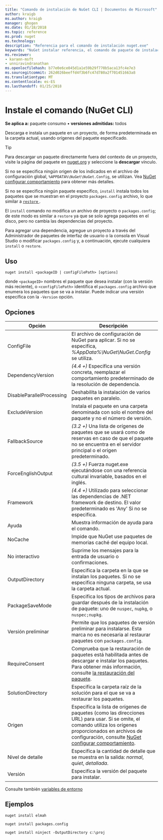 ```yaml
---
title: "Comando de instalación de NuGet CLI | Documentos de Microsoft"
author: kraigb
ms.author: kraigb
manager: ghogen
ms.date: 01/18/2018
ms.topic: reference
ms.prod: nuget
ms.technology: 
description: "Referencia para el comando de instalación nuget.exe"
keywords: "NuGet instalar referencia, el comando de paquete de instalación"
ms.reviewer:
- karann-msft
- unniravindranathan
ms.openlocfilehash: b77e0e6ce045d1a1e59b29f770b5aca13fc4e7e3
ms.sourcegitcommit: 262d026beeffd4f3b6fc47d780a2f701451663a8
ms.translationtype: MT
ms.contentlocale: es-ES
ms.lasthandoff: 01/25/2018
---
```

# <a name="install-command-nuget-cli"></a>Instale el comando (NuGet CLI)

**Se aplica a:** paquete consumo &bullet; **versiones admitidas:** todos

Descarga e instala un paquete en un proyecto, de forma predeterminada en la carpeta actual, usando orígenes del paquete especificado.

> [!Tip]
> Para descargar un paquete directamente fuera del contexto de un proyecto, visite la página del paquete en [nuget.org](https://www.nuget.org) y seleccione la **descargar** vínculo.

Si no se especifica ningún origen de los indicados en el archivo de configuración global, `%APPDATA%\NuGet\NuGet.Config`, se utilizan. Vea [NuGet configurar comportamiento](../consume-packages/configuring-nuget-behavior.md) para obtener más detalles.

Si no se especifica ningún paquete específico, `install` instala todos los paquetes que se muestran en el proyecto `packages.config` archivo, lo que similar a [ `restore` ](cli-ref-restore.md).

El `install` comando no modifica un archivo de proyecto o `packages.config`; de este modo es similar a `restore` ya que se solo agrega paquetes en el disco, pero no cambia las dependencias del proyecto.

Para agregar una dependencia, agregue un proyecto a través del Administrador de paquetes de interfaz de usuario o la consola en Visual Studio o modificar `packages.config` y, a continuación, ejecute cualquiera `install` o `restore`.

## <a name="usage"></a>Uso

```cli
nuget install <packageID | configFilePath> [options]
```

donde `<packageID>` nombres el paquete que desea instalar (con la versión más reciente), o `<configFilePath>` identifica el `packages.config` archivo que enumera los paquetes que se va a instalar. Puede indicar una versión específica con la `-Version` opción.

## <a name="options"></a>Opciones

| Opción | Descripción |
| --- | --- |
| ConfigFile | El archivo de configuración de NuGet para aplicar. Si no se especifica, *%AppData%\NuGet\NuGet.Config* se utiliza. |
| DependencyVersion | *(4.4 +)*  Especifica una versión concreta, reemplazar el comportamiento predeterminado de la resolución de dependencia. |
| DisableParallelProcessing | Deshabilita la instalación de varios paquetes en paralelo. |
| ExcludeVersion | Instala el paquete en una carpeta denominada con solo el nombre del paquete y no el número de versión. |
| FallbackSource | *(3.2 +)*  Una lista de orígenes de paquetes que se usará como de reservas en caso de que el paquete no se encuentra en el servidor principal o el origen predeterminado. |
| ForceEnglishOutput | *(3.5 +)*  Fuerza nuget.exe ejecutándose con una referencia cultural invariable, basados en el inglés. |
| Framework | *(4.4 +)*  Utilizado para seleccionar las dependencias de .NET framework de destino. El valor predeterminado es 'Any' Si no se especifica. |
| Ayuda | Muestra información de ayuda para el comando. |
| NoCache | Impide que NuGet use paquetes de memorias caché del equipo local. |
| No interactivo | Suprime los mensajes para la entrada de usuario o confirmaciones. |
| OutputDirectory | Especifica la carpeta en la que se instalan los paquetes. Si no se especifica ninguna carpeta, se usa la carpeta actual. |
| PackageSaveMode | Especifica los tipos de archivos para guardar después de la instalación de paquete: uno de `nuspec`, `nupkg`, o `nuspec;nupkg`. |
| Versión preliminar | Permite que los paquetes de versión preliminar para instalarse. Esta marca no es necesaria al restaurar paquetes con `packages.config`. |
| RequireConsent | Comprueba que la restauración de paquetes está habilitada antes de descargar e instalar los paquetes. Para obtener más información, consulte [la restauración del paquete](../consume-packages/package-restore.md). |
| SolutionDirectory | Especifica la carpeta raíz de la solución para el que se va a restaurar los paquetes. |
| Origen | Especifica la lista de orígenes de paquetes (como las direcciones URL) para usar. Si se omite, el comando utiliza los orígenes proporcionados en archivos de configuración, consulte [NuGet configurar comportamiento](../Consume-Packages/Configuring-NuGet-Behavior.md). |
| Nivel de detalle | Especifica la cantidad de detalle que se muestra en la salida: *normal*, *quiet*, *detallada*. |
| Versión | Especifica la versión del paquete para instalar. |

Consulte también [variables de entorno](cli-ref-environment-variables.md)

## <a name="examples"></a>Ejemplos

```cli
nuget install elmah

nuget install packages.config

nuget install ninject -OutputDirectory c:\proj
```
